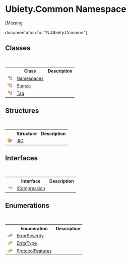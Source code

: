 # Ubiety.Common Namespace
 

\[Missing <summary> documentation for "N:Ubiety.Common"\]


## Classes
&nbsp;<table><tr><th></th><th>Class</th><th>Description</th></tr><tr><td>![Public class](media/pubclass.gif "Public class")</td><td><a href="b57934f7-bc68-e177-b57b-1a9dfbcd62d7">Namespaces</a></td><td /></tr><tr><td>![Public class](media/pubclass.gif "Public class")</td><td><a href="e670af87-c782-c719-3b53-5ed8fcab8f22">Stanza</a></td><td /></tr><tr><td>![Public class](media/pubclass.gif "Public class")</td><td><a href="aeb92aed-6e13-96e4-f864-d26234a205c1">Tag</a></td><td /></tr></table>

## Structures
&nbsp;<table><tr><th></th><th>Structure</th><th>Description</th></tr><tr><td>![Public structure](media/pubstructure.gif "Public structure")</td><td><a href="a42ab0f9-c244-fec1-e6d6-a22cc63529da">JID</a></td><td /></tr></table>

## Interfaces
&nbsp;<table><tr><th></th><th>Interface</th><th>Description</th></tr><tr><td>![Public interface](media/pubinterface.gif "Public interface")</td><td><a href="f6f8c0c1-c8ba-0ebd-7de4-6481edf74d1c">ICompression</a></td><td /></tr></table>

## Enumerations
&nbsp;<table><tr><th></th><th>Enumeration</th><th>Description</th></tr><tr><td>![Public enumeration](media/pubenumeration.gif "Public enumeration")</td><td><a href="069e8a4c-9425-b097-52f5-247327fda0f9">ErrorSeverity</a></td><td /></tr><tr><td>![Public enumeration](media/pubenumeration.gif "Public enumeration")</td><td><a href="a7fe2264-b531-3d6d-7827-1567e3d65dd9">ErrorType</a></td><td /></tr><tr><td>![Public enumeration](media/pubenumeration.gif "Public enumeration")</td><td><a href="6cfabcfd-0fc3-6d2c-1520-6bc51cb2e04e">ProtocolFeatures</a></td><td /></tr></table>&nbsp;
